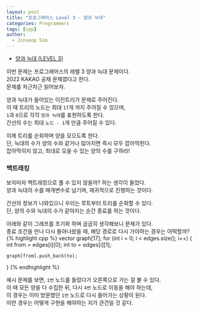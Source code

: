 ```yaml
---
layout: post
title: "프로그래머스 Level 3 - 양과 늑대"
categories: Programmers
tags: [cpp]
author:
  - Jinseop Sim
---
```

- [양과 늑대 [LEVEL 3]](https://school.programmers.co.kr/learn/courses/30/lessons/92343)  

이번 문제는 프로그래머스의 레벨 3 양과 늑대 문제이다.  
2022 KAKAO 공채 문제였다고 한다.  
문제를 차근차근 읽어보자.  

양과 늑대가 들어있는 이진트리가 문제로 주어진다.  
이 때 트리의 노드는 최대 ```17```개 까지 주어질 수 있으며,  
```1```과 ```0```으로 각각 ```양과 늑대```를 표현하도록 한다.  
간선의 수는 최대 ```노드 - 1```개 만큼 주어질 수 있다.  

이제 트리를 순회하며 양을 모으도록 한다.  
단, 늑대의 수가 양의 수와 같거나 많아지면 즉시 모두 잡아먹힌다.  
잡아먹히지 않고, 최대로 모을 수 있는 양의 수를 구하라!  

### 백트래킹
보자마자 백트래킹으로 풀 수 있지 않을까? 하는 생각이 들었다.  
양과 늑대의 수를 매개변수로 넘기며, 재귀적으로 진행하는 것이다.  

간선의 정보가 나와있으니 우리는 루트부터 트리를 순회할 수 있다.  
단, 양의 수와 늑대의 수가 같아지는 순간 종료를 하는 것이다.  

아래와 같이 그래프를 초기화 하며 곰곰히 생각해보니 문제가 있다.  
종료 조건을 만나 다시 돌아나왔을 때, 해당 경로로 다시 가야하는 경우는 어떡할까?  
{% highlight cpp %}
vector<int> graph[17];
for (int i = 0; i < edges.size(); i++) {
	int from = edges[i][0];
	int to = edges[i][1];

	graph[from].push_back(to);
}
{% endhighlight %}  

예시 문제를 보면, ```1번``` 노드를 들렀다가 오른쪽으로 가는 걸 볼 수 있다.  
이 때 모든 양을 다 수집한 뒤, 다시 ```4번``` 노드로 이동을 해야 하는데,  
이 경우는 이미 방문했던 ```1번``` 노드로 다시 들어가는 상황이 된다.  
이런 경우는 어떻게 구현을 해야하는 지가 관건일 것 같다.  

